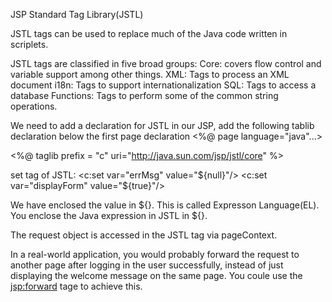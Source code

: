 JSP Standard Tag Library(JSTL)

JSTL tags can be used to replace much of the Java code written in scriplets. 

JSTL tags are classified in five broad groups:
Core: covers flow control and variable support among other things.
XML: Tags to process an XML document
i18n: Tags to support internationalization
SQL: Tags to access a database
Functions: Tags to perform some of the common string operations. 

We need to add a declaration for JSTL in our JSP, add the following tablib declaration below the first page declaration <%@ page language="java"...>

<%@ taglib prefix = "c" uri="http://java.sun.com/jsp/jstl/core" %>


set tag of JSTL: 
<c:set var="errMsg" value="${null}"/>
<c:set var="displayForm" value="${true}"/>


We have enclosed the value in ${}. This is called Expresson Language(EL). You enclose the Java expression in JSTL in ${}.

The request object is accessed in the JSTL tag via pageContext. 

In a real-world application, you would probably forward the request to another page after logging in the user successfully, instead of just displaying the welcome message on the same page. You coule use the <jsp:forward> tage to achieve this.  
